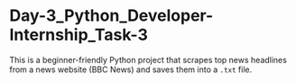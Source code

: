 # Day-3_Python_Developer-Internship_Task-3
This is a beginner-friendly Python project that scrapes top news headlines from a news website (BBC News) and saves them into a `.txt` file.
